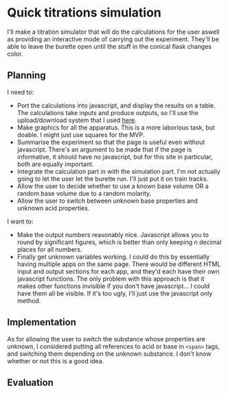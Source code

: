 # Quick titrations simulation
I'll make a titration simulator that will do the calculations for the user aswell as providing an interactive mode of carrying out the experiment. They'll be able to leave the burette open until the stuff in the conical flask changes color.

## Planning

I need to:

* Port the calculations into javascript, and display the results on a table.
The calculations take inputs and produce outputs, so I'll use the upload/download system that I used [here](../appliedmaths/inclinedplane.html).
* Make graphics for all the apparatus.
This is a more laborious task, but doable.
I might just use squares for the MVP.
* Summarise the experiment so that the page is useful even without javascript.
There's an argument to be made that if the page is informative, it should have no javascript, but for this site in particular, both are equally important.
* Integrate the calculation part in with the simulation part.
I'm not actually going to let the user let the burette run.
I'll just put it on train tracks.
* Allow the user to decide whether to use a known base volume OR a random base volume due to a random molarity.
* Allow the user to switch between unknown base properties and unknown acid properties.

I want to:

* Make the output numbers reasonably nice.
Javascript allows you to round by significant figures, which is better than only keeping n decimal places for all numbers.
* Finally get unknown variables working.
I could do this by essentially having multiple apps on the same page.
There would be different HTML input and output sections for each app, and they'd each have their own javascript functions.
The only problem with this approach is that it makes other functions invisible if you don't have javascript...
I could have them all be visible.
If it's too ugly, I'll just use the javascript only method.

## Implementation

As for allowing the user to switch the substance whose properties are unknown, I considered putting all references to acid or base in `<span>` tags, and switching them depending on the unknown substance.
I don't know whether or not this is a good idea.

## Evaluation

